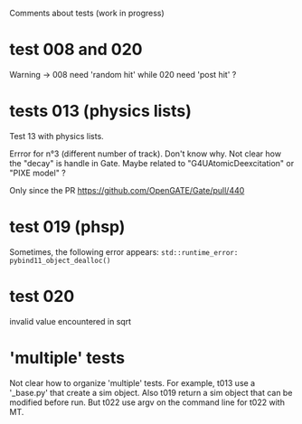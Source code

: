 
Comments about tests (work in progress)


# test 008 and 020

Warning -> 008 need 'random hit' while 020 need 'post hit' ? 


# tests 013 (physics lists)

Test 13 with physics lists. 

Errror for n°3 (different number of track). Don't know why. Not clear how the "decay" is handle in Gate. Maybe related to "G4UAtomicDeexcitation" or "PIXE model" ?

Only since the PR https://github.com/OpenGATE/Gate/pull/440


# test 019 (phsp)

Sometimes, the following error appears: `std::runtime_error: pybind11_object_dealloc()`

# test 020

invalid value encountered in sqrt

# 'multiple' tests

Not clear how to organize 'multiple' tests. For example, t013 use a '_base.py' that create a sim object. Also t019 return a sim object that can be modified before run. But t022 use argv on the command line for t022 with MT. 

